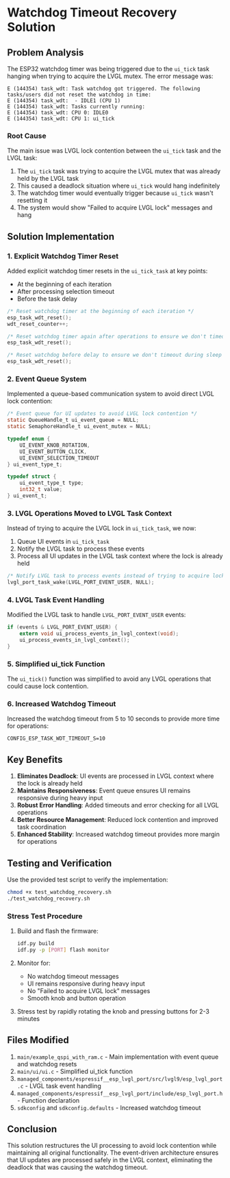 # Watchdog Timeout Recovery Solution

## Problem Analysis

The ESP32 watchdog timer was being triggered due to the `ui_tick` task hanging when trying to acquire the LVGL mutex. The error message was:

```
E (144354) task_wdt: Task watchdog got triggered. The following tasks/users did not reset the watchdog in time:
E (144354) task_wdt:  - IDLE1 (CPU 1)
E (144354) task_wdt: Tasks currently running:
E (144354) task_wdt: CPU 0: IDLE0
E (144354) task_wdt: CPU 1: ui_tick
```

### Root Cause

The main issue was LVGL lock contention between the `ui_tick` task and the LVGL task:
1. The `ui_tick` task was trying to acquire the LVGL mutex that was already held by the LVGL task
2. This caused a deadlock situation where `ui_tick` would hang indefinitely
3. The watchdog timer would eventually trigger because `ui_tick` wasn't resetting it
4. The system would show "Failed to acquire LVGL lock" messages and hang

## Solution Implementation

### 1. Explicit Watchdog Timer Reset
Added explicit watchdog timer resets in the `ui_tick_task` at key points:
- At the beginning of each iteration
- After processing selection timeout
- Before the task delay

```c
/* Reset watchdog timer at the beginning of each iteration */
esp_task_wdt_reset();
wdt_reset_counter++;

/* Reset watchdog timer again after operations to ensure we don't timeout */
esp_task_wdt_reset();

/* Reset watchdog before delay to ensure we don't timeout during sleep */
esp_task_wdt_reset();
```

### 2. Event Queue System
Implemented a queue-based communication system to avoid direct LVGL lock contention:

```c
/* Event queue for UI updates to avoid LVGL lock contention */
static QueueHandle_t ui_event_queue = NULL;
static SemaphoreHandle_t ui_event_mutex = NULL;

typedef enum {
    UI_EVENT_KNOB_ROTATION,
    UI_EVENT_BUTTON_CLICK,
    UI_EVENT_SELECTION_TIMEOUT
} ui_event_type_t;

typedef struct {
    ui_event_type_t type;
    int32_t value;
} ui_event_t;
```

### 3. LVGL Operations Moved to LVGL Task Context
Instead of trying to acquire the LVGL lock in `ui_tick_task`, we now:
1. Queue UI events in `ui_tick_task`
2. Notify the LVGL task to process these events
3. Process all UI updates in the LVGL task context where the lock is already held

```c
/* Notify LVGL task to process events instead of trying to acquire lock here */
lvgl_port_task_wake(LVGL_PORT_EVENT_USER, NULL);
```

### 4. LVGL Task Event Handling
Modified the LVGL task to handle `LVGL_PORT_EVENT_USER` events:

```c
if (events & LVGL_PORT_EVENT_USER) {
    extern void ui_process_events_in_lvgl_context(void);
    ui_process_events_in_lvgl_context();
}
```

### 5. Simplified ui_tick Function
The `ui_tick()` function was simplified to avoid any LVGL operations that could cause lock contention.

### 6. Increased Watchdog Timeout
Increased the watchdog timeout from 5 to 10 seconds to provide more time for operations:

```
CONFIG_ESP_TASK_WDT_TIMEOUT_S=10
```

## Key Benefits

1. **Eliminates Deadlock**: UI events are processed in LVGL context where the lock is already held
2. **Maintains Responsiveness**: Event queue ensures UI remains responsive during heavy input
3. **Robust Error Handling**: Added timeouts and error checking for all LVGL operations
4. **Better Resource Management**: Reduced lock contention and improved task coordination
5. **Enhanced Stability**: Increased watchdog timeout provides more margin for operations

## Testing and Verification

Use the provided test script to verify the implementation:

```bash
chmod +x test_watchdog_recovery.sh
./test_watchdog_recovery.sh
```

### Stress Test Procedure

1. Build and flash the firmware:
   ```bash
   idf.py build
   idf.py -p [PORT] flash monitor
   ```

2. Monitor for:
   - No watchdog timeout messages
   - UI remains responsive during heavy input
   - No "Failed to acquire LVGL lock" messages
   - Smooth knob and button operation

3. Stress test by rapidly rotating the knob and pressing buttons for 2-3 minutes

## Files Modified

1. `main/example_qspi_with_ram.c` - Main implementation with event queue and watchdog resets
2. `main/ui/ui.c` - Simplified ui_tick function
3. `managed_components/espressif__esp_lvgl_port/src/lvgl9/esp_lvgl_port.c` - LVGL task event handling
4. `managed_components/espressif__esp_lvgl_port/include/esp_lvgl_port.h` - Function declaration
5. `sdkconfig` and `sdkconfig.defaults` - Increased watchdog timeout

## Conclusion

This solution restructures the UI processing to avoid lock contention while maintaining all original functionality. The event-driven architecture ensures that UI updates are processed safely in the LVGL context, eliminating the deadlock that was causing the watchdog timeout.